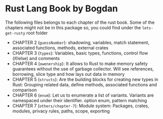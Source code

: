 # Rust Lang Book by Bogdan

The following files belongs to each chapter of the rust book. Some of the chapters might not be in this package so, you could find under the `lets-get-rusty` root folder

- CHAPTER 2 (`guessNumber`): shadowing, variables, match statement, associated functions, methods, external crates
- CHAPTER 3 (`types`): Variables, basic types, functions, control flow (if/else) and comments
- CHAPTER 4 (`owenership`): It allows to Rust to make memory safety guarantees without the use of garbage collector. Will see references, borrowing, slice type and how lays out data in memory
- CHAPTER 5 (`structs`): Are the building blocks for creating new types in Rust: Grouping related data, define methods, associated functions and comparison
- CHAPTER 6 (`enum`): Let us to enumerate a list of variants. Variants are namespaced under their identifier. option enum, pattern matching
- CHAPTER 7 (`others/chapter-7`): Module system: Packages, crates, modules, privacy rules, paths, scope, exporting
